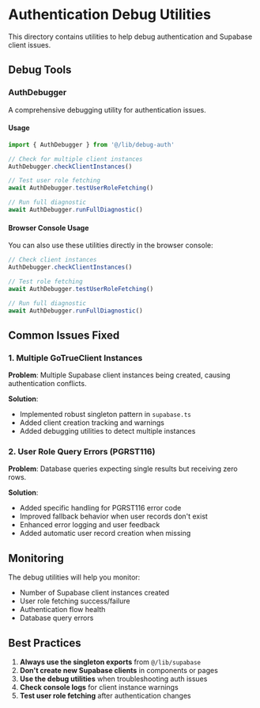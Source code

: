 # Authentication Debug Utilities

This directory contains utilities to help debug authentication and Supabase client issues.

## Debug Tools

### AuthDebugger

A comprehensive debugging utility for authentication issues.

#### Usage

```typescript
import { AuthDebugger } from '@/lib/debug-auth'

// Check for multiple client instances
AuthDebugger.checkClientInstances()

// Test user role fetching
await AuthDebugger.testUserRoleFetching()

// Run full diagnostic
await AuthDebugger.runFullDiagnostic()
```

#### Browser Console Usage

You can also use these utilities directly in the browser console:

```javascript
// Check client instances
AuthDebugger.checkClientInstances()

// Test role fetching
await AuthDebugger.testUserRoleFetching()

// Run full diagnostic
await AuthDebugger.runFullDiagnostic()
```

## Common Issues Fixed

### 1. Multiple GoTrueClient Instances

**Problem**: Multiple Supabase client instances being created, causing authentication conflicts.

**Solution**: 
- Implemented robust singleton pattern in `supabase.ts`
- Added client creation tracking and warnings
- Added debugging utilities to detect multiple instances

### 2. User Role Query Errors (PGRST116)

**Problem**: Database queries expecting single results but receiving zero rows.

**Solution**:
- Added specific handling for PGRST116 error code
- Improved fallback behavior when user records don't exist
- Enhanced error logging and user feedback
- Added automatic user record creation when missing

## Monitoring

The debug utilities will help you monitor:

- Number of Supabase client instances created
- User role fetching success/failure
- Authentication flow health
- Database query errors

## Best Practices

1. **Always use the singleton exports** from `@/lib/supabase`
2. **Don't create new Supabase clients** in components or pages
3. **Use the debug utilities** when troubleshooting auth issues
4. **Check console logs** for client instance warnings
5. **Test user role fetching** after authentication changes
